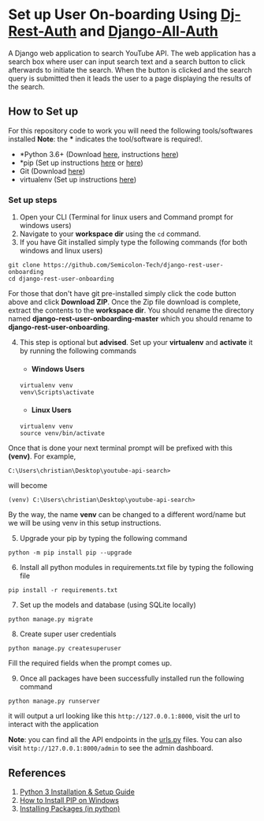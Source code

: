 # Set up User On-boarding Using [Dj-Rest-Auth](https://github.com/jazzband/dj-rest-auth) and [Django-All-Auth](https://github.com/pennersr/django-allauth)
A Django web application to search YouTube API. The web application has a search box where user can input search text and a search button to click afterwards to initiate the search. When the button is clicked and the search query is submitted then it leads the user to a page displaying the results of the search.

## How to Set up
For this repository code to work you will need the following tools/softwares installed __Note__: the __*__ indicates the tool/software is required!.
- *Python 3.6+ (Download [here](https://www.python.org/downloads/), instructions [here](https://realpython.com/installing-python/))
- *pip (Set up instructions [here](https://www.liquidweb.com/kb/install-pip-windows/) or [here](https://packaging.python.org/tutorials/installing-packages/#ensure-you-can-run-pip-from-the-command-line))
- Git (Download [here](https://git-scm.com/downloads))
- virtualenv (Set up instructions [here](https://packaging.python.org/tutorials/installing-packages/#creating-virtual-environments))

### Set up steps
1. Open your CLI (Terminal for linux users and Command prompt for windows users)
2. Navigate to your __workspace dir__ using the `cd` command.
3. If you have Git installed simply type the following commands (for both windows and linux users)
```
git clone https://github.com/Semicolon-Tech/django-rest-user-onboarding
cd django-rest-user-onboarding
```

For those that don't have git pre-installed simply click the code button above and click __Download ZIP__. Once the Zip file download is complete, extract the contents to the __workspace dir__. You should rename the directory named __django-rest-user-onboarding-master__ which you should rename to __django-rest-user-onboarding__.

4. This step is optional but __advised__. Set up your __virtualenv__ and __activate__ it by running the following commands
    - #### Windows Users
    ```
    virtualenv venv
    venv\Scripts\activate
    ```

    - #### Linux Users
    ```
    virtualenv venv
    source venv/bin/activate
    ```

Once that is done your next terminal prompt will be prefixed with this __(venv)__. For example,
```
C:\Users\christian\Desktop\youtube-api-search>
```
will become 
```
(venv) C:\Users\christian\Desktop\youtube-api-search>
```

By the way, the name __venv__ can be changed to a different word/name but we will be using venv in this setup instructions.

5. Upgrade your pip by typing the following command
```
python -m pip install pip --upgrade
```

6. Install all python modules in requirements.txt file by typing the following file
```
pip install -r requirements.txt
```

7. Set up the models and database (using SQLite locally)
```
python manage.py migrate
```

8. Create super user credentials
```
python manage.py createsuperuser
```

Fill the required fields when the prompt comes up.

9. Once all packages have been successfully installed run the following command
```
python manage.py runserver
```
it will output a url looking like this `http://127.0.0.1:8000`, visit the url to interact with the application

__Note__: you can find all the API endpoints in the [urls.py]() files. You can also visit `http://127.0.0.1:8000/admin` to see the admin dashboard.


## References
1. [Python 3 Installation & Setup Guide](https://realpython.com/installing-python/)
2. [How to Install PIP on Windows](https://www.liquidweb.com/kb/install-pip-windows/)
3. [Installing Packages (in python)](https://packaging.python.org/tutorials/installing-packages/)